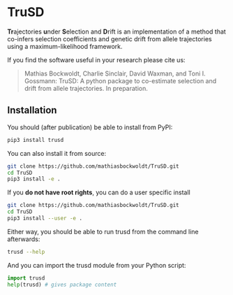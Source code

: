 # TruSD

**Tr**ajectories **u**nder **S**election and **D**rift is an implementation of a method that co-infers selection coefficients and genetic drift from allele trajectories using a maximum-likelihood framework.

If you find the software useful in your research please cite us:

> Mathias Bockwoldt, Charlie Sinclair, David Waxman, and Toni I. Gossmann: TruSD: A python package to co-estimate selection and drift from allele trajectories. In preparation.

## Installation

You should (after publication) be able to install from PyPI:

```sh
pip3 install trusd
```

You can also install it from source:

```sh
git clone https://github.com/mathiasbockwoldt/TruSD.git
cd TruSD
pip3 install -e .
```

If you **do not have root rights**, you can do a user specific install

```sh
git clone https://github.com/mathiasbockwoldt/TruSD.git
cd TruSD
pip3 install --user -e .
```

Either way, you should be able to run trusd from the command line afterwards:

```sh
trusd --help
```

And you can import the trusd module from your Python script:

```python
import trusd
help(trusd) # gives package content
```
